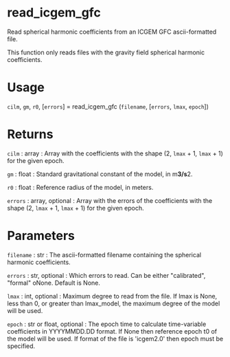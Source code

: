 # read_icgem_gfc

Read spherical harmonic coefficients from an ICGEM GFC ascii-formatted file.

This function only reads files with the gravity field spherical
harmonic coefficients.

# Usage

`cilm`, `gm`, `r0`, [`errors`] = read_icgem_gfc (`filename`, [`errors`, `lmax`, `epoch`])

# Returns

`cilm` : array
:   Array with the coefficients with the shape (2, `lmax` + 1, `lmax` + 1) for the given epoch.

`gm` : float
:   Standard gravitational constant of the model, in m**3/s**2.

`r0` : float
:   Reference radius of the model, in meters.

`errors` : array, optional
:   Array with the errors of the coefficients with the shape (2, `lmax` + 1, `lmax` + 1) for the given epoch.

# Parameters

`filename` : str
:   The ascii-formatted filename containing the spherical harmonic coefficients.

`errors` : str, optional
:   Which errors to read. Can be either "calibrated", "formal" oNone. Default is None.

`lmax` : int, optional
:   Maximum degree to read from the file. If lmax is None, less than 0, or greater than lmax_model, the maximum degree of the model will be used.

`epoch` : str or float, optional
:   The epoch time to calculate time-variable coefficients in YYYYMMDD.DD format. If None then reference epoch t0 of the model will be used. If format of the file is 'icgem2.0' then epoch must be specified.
